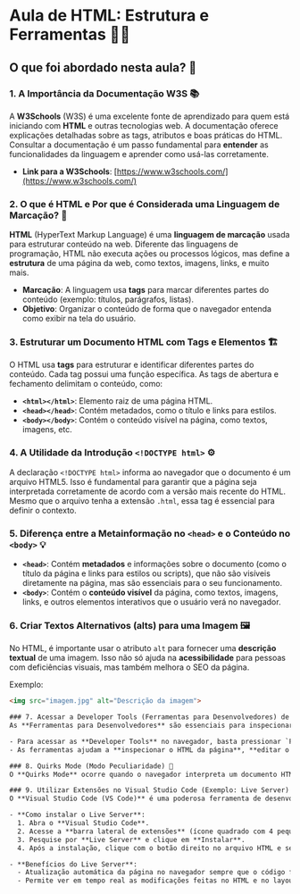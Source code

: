 # Aula de HTML: Estrutura e Ferramentas 🔧🌐

## O que foi abordado nesta aula? 📝

### 1. A Importância da Documentação W3S 📚
A **W3Schools** (W3S) é uma excelente fonte de aprendizado para quem está iniciando com **HTML** e outras tecnologias web. A documentação oferece explicações detalhadas sobre as tags, atributos e boas práticas do HTML. Consultar a documentação é um passo fundamental para **entender** as funcionalidades da linguagem e aprender como usá-las corretamente.

- **Link para a W3Schools**: [https://www.w3schools.com/](https://www.w3schools.com/)

### 2. O que é HTML e Por que é Considerada uma Linguagem de Marcação? 🤔
**HTML** (HyperText Markup Language) é uma **linguagem de marcação** usada para estruturar conteúdo na web. Diferente das linguagens de programação, HTML não executa ações ou processos lógicos, mas define a **estrutura** de uma página da web, como textos, imagens, links, e muito mais.

- **Marcação**: A linguagem usa **tags** para marcar diferentes partes do conteúdo (exemplo: títulos, parágrafos, listas).
- **Objetivo**: Organizar o conteúdo de forma que o navegador entenda como exibir na tela do usuário.

### 3. Estruturar um Documento HTML com Tags e Elementos 🏗️
O HTML usa **tags** para estruturar e identificar diferentes partes do conteúdo. Cada tag possui uma função específica. As tags de abertura e fechamento delimitam o conteúdo, como:

- **`<html></html>`**: Elemento raiz de uma página HTML.
- **`<head></head>`**: Contém metadados, como o título e links para estilos.
- **`<body></body>`**: Contém o conteúdo visível na página, como textos, imagens, etc.

### 4. A Utilidade da Introdução `<!DOCTYPE html>` ⚙️
A declaração `<!DOCTYPE html>` informa ao navegador que o documento é um arquivo HTML5. Isso é fundamental para garantir que a página seja interpretada corretamente de acordo com a versão mais recente do HTML. Mesmo que o arquivo tenha a extensão `.html`, essa tag é essencial para definir o contexto.

### 5. Diferença entre a Metainformação no `<head>` e o Conteúdo no `<body>` 💡
- **`<head>`**: Contém **metadados** e informações sobre o documento (como o título da página e links para estilos ou scripts), que não são visíveis diretamente na página, mas são essenciais para o seu funcionamento.
- **`<body>`**: Contém o **conteúdo visível** da página, como textos, imagens, links, e outros elementos interativos que o usuário verá no navegador.

### 6. Criar Textos Alternativos (alts) para uma Imagem 🖼️
No HTML, é importante usar o atributo `alt` para fornecer uma **descrição textual** de uma imagem. Isso não só ajuda na **acessibilidade** para pessoas com deficiências visuais, mas também melhora o SEO da página.

Exemplo:
```html
<img src="imagem.jpg" alt="Descrição da imagem">

### 7. Acessar a Developer Tools (Ferramentas para Desenvolvedores) de um Navegador 🔍
As **Ferramentas para Desenvolvedores** são essenciais para inspecionar, depurar e entender o funcionamento do código HTML, CSS e JavaScript em tempo real no navegador.

- Para acessar as **Developer Tools** no navegador, basta pressionar `F12` ou `Ctrl + Shift + I` em navegadores como **Chrome** e **Firefox**.
- As ferramentas ajudam a **inspecionar o HTML da página**, **editar o CSS** diretamente no navegador e **monitorar erros** no console do JavaScript.

### 8. Quirks Mode (Modo Peculiaridade) 🤖
O **Quirks Mode** ocorre quando o navegador interpreta um documento HTML de maneira **não-padrão**, afetando o layout e o comportamento da página. Esse modo geralmente ocorre em documentos mais antigos ou em páginas que não começam com a declaração `<!DOCTYPE html>`. Para garantir que o seu código HTML seja interpretado corretamente, sempre comece o seu arquivo com a declaração `<!DOCTYPE html>`.

### 9. Utilizar Extensões no Visual Studio Code (Exemplo: Live Server) 🔌
O **Visual Studio Code (VS Code)** é uma poderosa ferramenta de desenvolvimento. Com a instalação da extensão **Live Server**, você pode visualizar as alterações feitas em tempo real diretamente no seu navegador, sem a necessidade de atualizar a página manualmente.

- **Como instalar o Live Server**:
  1. Abra o **Visual Studio Code**.
  2. Acesse a **barra lateral de extensões** (ícone quadrado com 4 pequenos quadrados).
  3. Pesquise por **Live Server** e clique em **Instalar**.
  4. Após a instalação, clique com o botão direito no arquivo HTML e selecione **Open with Live Server**.

- **Benefícios do Live Server**:
  - Atualização automática da página no navegador sempre que o código for alterado.
  - Permite ver em tempo real as modificações feitas no HTML e no layout da página.
